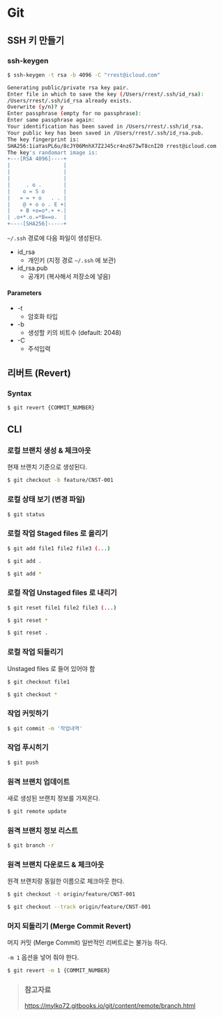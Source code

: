 # Git

## SSH 키 만들기

### ssh-keygen

```bash
$ ssh-keygen -t rsa -b 4096 -C "rrest@icloud.com"

Generating public/private rsa key pair.
Enter file in which to save the key (/Users/rrest/.ssh/id_rsa):
/Users/rrest/.ssh/id_rsa already exists.
Overwrite (y/n)? y
Enter passphrase (empty for no passphrase):
Enter same passphrase again:
Your identification has been saved in /Users/rrest/.ssh/id_rsa.
Your public key has been saved in /Users/rrest/.ssh/id_rsa.pub.
The key fingerprint is:
SHA256:1iaYasPL6u/8cJY06MnhX7Z2J45cr4nz673wT8cnI20 rrest@icloud.com
The key's randomart image is:
+---[RSA 4096]----+
|                 |
|                 |
|                 |
|     . o .       |
|    o = S o      |
|   = = + o   . . |
|    @ + o o . E +|
|   + B +o=o*.+ +.|
| .o+*.o.=*B==o.  |
+----[SHA256]-----+
```

`~/.ssh` 경로에 다음 파일이 생성된다.

* id\_rsa
  * 개인키 \(지정 경로 `~/.ssh` 에 보관\)
* id\_rsa.pub
  * 공개키 \(복사해서 저장소에 넣음\)

#### Parameters

* -t
  * 암호화 타입
* -b
  * 생성할 키의 비트수 \(default: 2048\)
* -C
  * 주석입력

## 리버트 (Revert)

### Syntax

```bash
$ git revert {COMMIT_NUMBER}
```

## CLI

### 로컬 브랜치 생성 & 체크아웃

현재 브랜치 기준으로 생성된다.

```bash
$ git checkout -b feature/CNST-001
```

### 로컬 상태 보기 (변경 파일)

```bash
$ git status
```

### 로컬 작업 Staged files 로 올리기

```bash
$ git add file1 file2 file3 (...)
```

```bash
$ git add .
```

```bash
$ git add *
```

### 로컬 작업 Unstaged files 로 내리기

```bash
$ git reset file1 file2 file3 (...)
```

```bash
$ git reset *
```

```bash
$ git reset .
```

### 로컬 작업 되돌리기

Unstaged files 로 들어 있어야 함

```bash
$ git checkout file1
```

```bash
$ git checkout *
```

### 작업 커밋하기

```bash
$ git commit -m '작업내역'
```

### 작업 푸시히기

```bash
$ git push
```

### 원격 브랜치 업데이트

새로 생성된 브랜치 정보를 가져온다.

```bash
$ git remote update
```

### 원격 브랜치 정보 리스트

```bash
$ git branch -r
```

### 원격 브랜치 다운로드 & 체크아웃

원격 브랜치랑 동잃한 이름으로 체크아웃 한다.

```bash
$ git checkout -t origin/feature/CNST-001
```

```bash
$ git checkout --track origin/feature/CNST-001
```

### 머지 되돌리기 (Merge Commit Revert)

머지 커밋 (Merge Commit) 일반적인 리버트로는 불가능 하다.

`-m 1` 옵션을 넣어 줘야 한다.

```bash
$ git revert -m 1 {COMMIT_NUMBER}
```

> ### 참고자료
> <https://mylko72.gitbooks.io/git/content/remote/branch.html>
